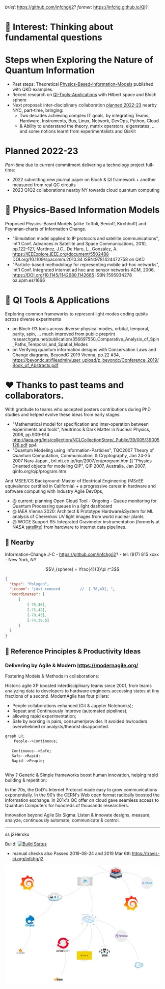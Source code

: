 _brief_: https://github.com/infchg/j2?  _former_: https://infchg.github.io/QI?
  
#  🌌 Interest: Thinking about fundamental questions


# Steps when Exploring the Nature of Quantum Information

- Past steps: Theoretical [Physics-Based-Information-Models](#-Physics-Based-Information-Models) published with QKD examples. 
- Recent research on [QI-Tools-Applications](#-QI-Tools--Applications) with Hilbert space and Bloch sphere
- Next proposal: inter-disciplinary collaboration [planned 2022-23](#planned-2022-23) nearby NYC, part-time, bringing:
   - Two decades achieving complex IT goals, by integrating Teams, Hardware, Instruments, Bus, Linux, Network, DevOps, Python, Cloud 
   - & Ability to understand the theory, matrix operators, eigenstates, ... and some notions learnt from experimentalists and QisKit 

# Planned 2022-23

*Part-time* due to current commitment delivering a technology project full-time:

- 2022 submitting new journal paper on Bloch & QI framework + another measured from real QC circuits 
- 2023 Q1Q2 collaborations nearby NY towards cloud quantum computing

#  🌱 Physics-Based Information Models 

Proposed Physics-Based Models (alike Toffoli, Benioff, Kirchhoff) and Feynman-charts of Information Change.

 -   "Simulation model applied to IP protocols and satellite communications", Int'l Conf. Advances in Satellite and Space Communications, 2010, pp.122–127, Martínez, J.C., De Haro, L., González, A. https://IEEExplore.IEEE.org/document/5502488 DOI.org/10.1109/spacomm.2010.34 ISBN:9781424472758 on QKD
 -   "Particle-based methodology for representing mobile ad-hoc networks", Int'l Conf. Integrated internet ad hoc and sensor networks ACM, 2006, https://DOI.org/10.1145/1142680.1142685 ISBN:1595934278 oa.upm.es/1666

#  🌱 QI Tools & Applications 

Exploring common frameworks to represent light modes coding qubits across diverse experiments

  -  on Bloch-R3 tools across diverse physical modes, orbital, temporal, parity, spin, … much improved from public preprint  researchgate.net/publication/356697550_Comparative_Analysis_of_Spin_Paths_Temporal_and_Spatial_Modes
  -  on Verifying quantum information designs with Conservation Laws and Change diagrams, BeyondC 2019 Vienna, pp.22 #34, https://beyondc.at/fileadmin/user_upload/p_beyondc/Conference_2019/Book_of_Abstracts.pdf 
    
#  ♥ Thanks to past teams and collaborators.

With gratitude to teams who accepted posters contributions during PhD studies and helped evolve these ideas from early stages:

 -   "Mathematical model for specification and inter-operation between experiments and tools", Neutrinos & Dark Matter in Nuclear Physics, 2006, pp.909-914 http://iaea.org/inis/collection/NCLCollectionStore/_Public/39/005/39005128.pdf pp4
 -  "Quantum Modeling using Information-Particles", TQC2007 Theory of Quantum Computation, Communication, & Cryptography, Jan 24-25 2007 Nara Japan ,  brl.ntt.co.jp/tqc/2007/en/program.htm [] "Physics Oriented objects for modeling QIP", QIP 2007, Australia, Jan 2007,  qinfo.org/qip/program.htm
 
 And MSEE/CS Background: Master of Electrical Engineering (MScEE equivalence certified in California) + a progressive career in hardware and software computing with Industry Agile DevOps,
 
 - @ current: planning Open Cloud Tool - Ongoing - Queue monitoring for Quantum Processing queues in a light dashboard
 - @ IAEA Vienna 2020: Architect & Prototype Hardware&System for ML analysis of Cherenkov UV light images from world nuclear plants 
 - @ WOCE Support 95: Integrated Gravimeter instrumentation (formerly at NASA [satellite](https://icebridge.gsfc.nasa.gov/?page_id=180)) from hardware to internet data pipelines.




## 👋 Nearby

Information-Change J-C - https://github.com/infchg/j2? - tel: (917) 815 xxxx - New York, NY 
 
 $$V_{sphere} = \frac{4}{3}\pi r^3$$


```geojson
{
  "type": "Polygon",
  "jccomm": "just removed         //  [-78,43], ",
  "coordinates": [
      [
          [-76,40],
          [-75,42],
          [-70,43],
          [-74,39.5]
      ]
  ]
}
```
 


## 📕 Reference Principles & Productivity Ideas
### Delivering by Agile & Modern https://modernagile.org/

Fostering Models & Methods in collaborations:

Historic agile XP boosted interdisciplinary teams since 2001, from teams analyzing data to developers to hardware engineers accessing states at tiny fractions of a second. ModernAgile has four pillars: 

- People collaborations enhanced (Git & Jupyter Notebooks);
- Repeat and Continuously Improve (automated pipelines); 
- allowing rapid experimentation;
-  Safe by working in pairs, consumer/provider. It avoided hw/coders overwhelmed or analysts/theorist disappointed.

```mermaid
graph LR;
    People-->Continuous;
 
   Continuous-->Safe;
   Safe-->Rapid;
   Rapid-->People;
   
```

Why ? Generic & Simple frameworks boost human innovation, helping rapid building & repetition:

   In the 70s, the DoD's Internet Protocol made easy to grow communications exponentially. In the 90’s the CERN's Web open format radically boosted the information exchange. In 201x's QC offer on cloud gave seamless access to Quantum Computers for hundreds of thousands researchers. 


Innovation beyond Agile Six Sigma: Listen & innovate designs, measure, analyze, continuously automate, communicate & control.
 


---


ss j2Heroku 

Build:
[![Build Status](https://travis-ci.org/infchg/j2.svg)](https://travis-ci.org/infchg/j2) 
+ manual checks also Passed 2019-08-24 and 2019 Mar 6th 
https://travis-ci.org/infchg/j2

![](static/d3diagram.png)

